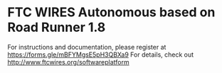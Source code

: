 # FTC WIRES Autonomous based on Road Runner 1.8
For instructions and documentation, please register at https://forms.gle/mBFYMgsE5pH3QBXa9
For details, check out http://www.ftcwires.org/softwareplatform


